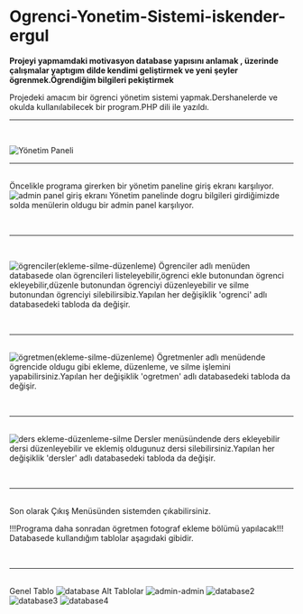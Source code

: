 # Ogrenci-Yonetim-Sistemi-iskender-ergul
<span><b>Projeyi yapmamdaki motivasyon database yapısını anlamak , üzerinde çalışmalar yaptıgım dilde  kendimi geliştirmek ve yeni şeyler ögrenmek.Ögrendiğim bilgileri pekiştirmek</b></span>

Projedeki amacım bir ögrenci yönetim sistemi yapmak.Dershanelerde ve okulda kullanılabilecek bir program.PHP dili ile yazıldı.
<br><hr><br>

![Yönetim Paneli](https://user-images.githubusercontent.com/100355107/235443345-13ff0ca0-becb-48b4-bd30-5b635fae68a8.png)
<br><hr><br>
Öncelikle programa girerken bir yönetim paneline giriş ekranı karşılıyor.
![admin panel giriş ekranı](https://user-images.githubusercontent.com/100355107/235443444-6b52fa77-9ef1-42b3-a24f-fdb8a1755bca.png)
Yönetim panelinde dogru bilgileri girdiğimizde solda menülerin oldugu bir admin panel karşılıyor.

<br><hr><br>

![ögrenciler(ekleme-silme-düzenleme)](https://user-images.githubusercontent.com/100355107/235443569-dc9cf019-0b94-4776-ad2b-583933702438.png)
Ögrenciler adlı menüden databasede olan ögrencileri listeleyebilir,ögrenci ekle butonundan ögrenci ekleyebilir,düzenle butonundan ögrenciyi düzenleyebilir ve silme butonundan ögrenciyi silebilirsibiz.Yapılan her değişiklik 'ogrenci' adlı databasedeki tabloda da değişir.

<br><hr><br>
![ögretmen(ekleme-silme-düzenleme)](https://user-images.githubusercontent.com/100355107/235443587-ca687723-2e55-4793-a9eb-0dfd7def0b7a.png)
Ögretmenler adlı menüdende ögrencide oldugu gibi ekleme, düzenleme, ve silme işlemini yapabilirsiniz.Yapılan her değişiklik 'ogretmen' adlı databasedeki tabloda da değişir.

<br><hr><br>
![ders ekleme-düzenleme-silme](https://user-images.githubusercontent.com/100355107/235443696-5ff796df-269a-4904-b7c8-613ff64aa0da.png)
Dersler menüsündende ders ekleyebilir dersi düzenleyebilir ve eklemiş oldugunuz dersi silebilirsiniz.Yapılan her değişiklik 'dersler' adlı databasedeki tabloda da değişir.

<br><hr><br>
Son olarak Çıkış Menüsünden sistemden çıkabilirsiniz.

!!!Programa daha sonradan ögretmen fotograf ekleme bölümü yapılacak!!!
Databasede kullandığım tablolar aşagıdaki gibidir.

<br><hr><br>
Genel Tablo
![database](https://user-images.githubusercontent.com/100355107/235444080-7d05ed8f-e68c-40a1-a4a3-6d6be8b01bb3.png)
Alt Tablolar
![admin-admin](https://user-images.githubusercontent.com/100355107/235444702-94c2774d-b714-4c6e-b282-88a77f1525d3.png)
![database2](https://user-images.githubusercontent.com/100355107/235444117-2eaf338f-0a5f-4816-923d-17b0f05ee118.png)
![database3](https://user-images.githubusercontent.com/100355107/235444137-8cd48d59-b9e0-4d99-a6c2-c767dd7e5b65.png)
![database4](https://user-images.githubusercontent.com/100355107/235444145-bcd9e84f-e7a5-4a0a-b37b-e979ca0e8b60.png)




